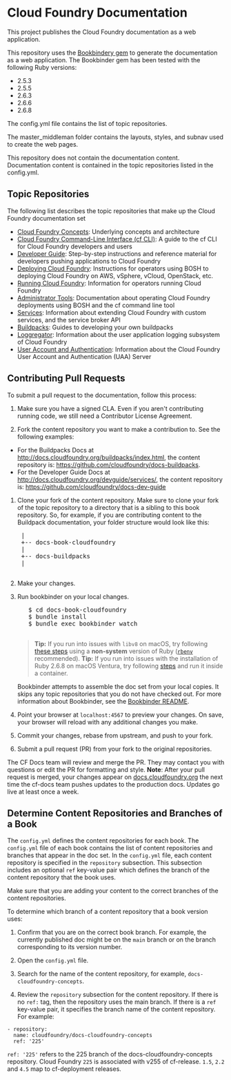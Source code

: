 # Cloud Foundry Documentation

This project publishes the Cloud Foundry documentation as a web application.

This repository uses the [Bookbindery gem](http://github.com/pivotal-cf/docs-bookbinder) to generate the documentation as a web application. The Bookbinder gem has been tested with the following Ruby versions:

* 2.5.3
* 2.5.5
* 2.6.3
* 2.6.6
* 2.6.8

The config.yml file contains the list of topic repositories.

The master_middleman folder contains the layouts, styles, and subnav used to create the web pages.

This repository does not contain the documentation content. Documentation content is contained in the topic repositories listed in the config.yml.

## Topic Repositories

The following list describes the topic repositories that make up the Cloud Foundry documentation set

* [Cloud Foundry Concepts](http://github.com/cloudfoundry/docs-cloudfoundry-concepts): Underlying concepts and architecture
* [Cloud Foundry Command-Line Interface (cf CLI)](https://github.com/cloudfoundry/docs-cf-cli): A guide to the cf CLI for Cloud Foundry developers and users 
* [Developer Guide](http://github.com/cloudfoundry/docs-dev-guide): Step-by-step instructions and reference material for developers pushing applications to Cloud Foundry
* [Deploying Cloud Foundry](http://github.com/cloudfoundry/docs-deploying-cf): Instructions for operators using BOSH to deploying Cloud Foundry on AWS, vSphere, vCloud, OpenStack, etc.
* [Running Cloud Foundry](http://github.com/cloudfoundry/docs-running-cf): Information for operators running Cloud Foundry
* [Administrator Tools](https://github.com/cloudfoundry/docs-cf-admin): Documentation about operating Cloud Foundry deployments using BOSH and the cf command line tool
* [Services](http://github.com/cloudfoundry/docs-services): Information about extending Cloud Foundry with custom services, and the service broker API
* [Buildpacks](http://github.com/cloudfoundry/docs-buildpacks): Guides to developing your own buildpacks
* [Loggregator](http://github.com/cloudfoundry/docs-loggregator): Information about the user application logging subsystem of Cloud Foundry
* [User Account and Authentication](https://github.com/cloudfoundry/uaa): Information about the Cloud Foundry User Account and Authentication (UAA) Server

## Contributing Pull Requests

To submit a pull request to the documentation, follow this process:

1. Make sure you have a signed CLA. Even if you aren't contributing running code, we still need a Contributor License Agreement.

1. Fork the content repository you want to make a contribution to. See the following examples:
  * For the Buildpacks Docs at http://docs.cloudfoundry.org/buildpacks/index.html, the content repository is: https://github.com/cloudfoundry/docs-buildpacks. 
  * For the Developer Guide Docs at http://docs.cloudfoundry.org/devguide/services/, the content repository is: https://github.com/cloudfoundry/docs-dev-guide

1. Clone your fork of the content repository. Make sure to clone your fork of the topic repository to a directory that is a sibling to this book repository. So, for example, if you are contributing content to the Buildpack documentation, your folder structure would look like this:

    <pre>
    |
    +-- docs-book-cloudfoundry
    |
    +-- docs-buildpacks
    |
    </pre>

1. Make your changes.

1. Run bookbinder on your local changes.

      <pre>
      $ cd docs-book-cloudfoundry
      $ bundle install
      $ bundle exec bookbinder watch
    </pre>

    > **Tip:** If you run into issues with `libv8` on macOS, try following [these steps](https://gist.github.com/fernandoaleman/868b64cd60ab2d51ab24e7bf384da1ca#gistcomment-3081153) using a **non-system** version of Ruby ([`rbenv`](https://github.com/rbenv/rbenv) recommended).
    > **Tip:** If you run into issues with the installation of Ruby 2.6.8 on macOS Ventura, try following [steps](docker/README.md) and run it inside a container.

    Bookbinder attempts to assemble the doc set from your local copies.
    It skips any topic repositories that you do not have checked out. For more information about Bookbinder, see the <a href="https://github.com/pivotal-cf/bookbinder#bookbinder">Bookbinder README</a>.


1. Point your browser at <code>localhost:4567</code> to preview your changes. On save, your browser will reload with any additional changes you make.

1. Commit your changes, rebase from upstream, and push to your fork.

1. Submit a pull request (PR) from your fork to the original repositories.

The CF Docs team will review and merge the PR. They may contact you with questions or edit the PR for formatting and style. 
**Note**: After your pull request is merged, your changes appear on [docs.cloudfoundry.org](http://docs.cloudfoundry.org) the next time the cf-docs team pushes updates to the production docs. Updates go live at least once a week.

## Determine Content Repositories and Branches of a Book

The `config.yml` defines the content repositories for each book.
The `config.yml` file of each book contains the list of content repositories and branches that appear in the doc set.
In the `config.yml` file, each content repository is specified in the `repository` subsection.
This subsection includes an optional `ref` key-value pair which defines the branch of the content repository that the book uses.

Make sure that you are adding your content to the correct branches of the content repositories.

To determine which branch of a content repository that a book version uses:

1. Confirm that you are on the correct book branch. For example, the currently published doc might be on the `main` branch
or on the branch corresponding to its version number.

2. Open the `config.yml` file.

3. Search for the name of the content repository, for example, `docs-cloudfoundry-concepts`.

4. Review the `repository` subsection for the content repository. If there is no `ref:` tag, then the repository uses the main branch. If there is a `ref` key-value pair, it specifies the branch name of the content repository. For example:

  ```
  - repository:
    name: cloudfoundry/docs-cloudfoundry-concepts
    ref: '225'
  ```

  `ref: '225'` refers to the 225 branch of the docs-cloudfoundry-concepts repository. Cloud Foundry `225` is associated with v255 of cf-release. 
  `1.5`, `2.2` and `4.5` map to cf-deployment releases.
